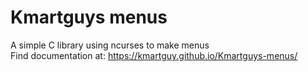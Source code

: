 # Kmartguys menus
A simple C library using ncurses to make menus  
Find documentation at: https://kmartguy.github.io/Kmartguys-menus/
